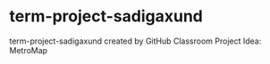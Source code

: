 # term-project-sadigaxund
term-project-sadigaxund created by GitHub Classroom
Project Idea: MetroMap
